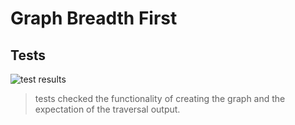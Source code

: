 # Graph Breadth First

## Tests

![test results](https://i.ibb.co/hdF8gg8/graphbreadthfirst.jpg)

>tests checked the functionality of creating the graph and the expectation of the traversal output.

